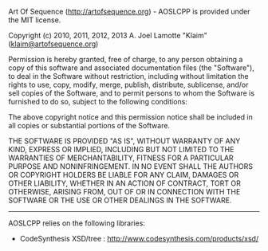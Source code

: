 Art Of Sequence (http://artofsequence.org) - AOSLCPP is provided under the MIT license.

Copyright (c) 2010, 2011, 2012, 2013 A. Joel Lamotte "Klaim" (klaim@artofsequence.org)

Permission is hereby granted, free of charge, to any person obtaining a copy of this software and associated documentation files (the "Software"), to deal in the Software without restriction, including without limitation the rights to use, copy, modify, merge, publish, distribute, sublicense, and/or sell copies of the Software, and to permit persons to whom the Software is furnished to do so, subject to the following conditions:

The above copyright notice and this permission notice shall be included in all copies or substantial portions of the Software.

THE SOFTWARE IS PROVIDED "AS IS", WITHOUT WARRANTY OF ANY KIND, EXPRESS OR IMPLIED, INCLUDING BUT NOT LIMITED TO THE WARRANTIES OF MERCHANTABILITY, FITNESS FOR A PARTICULAR PURPOSE AND NONINFRINGEMENT. IN NO EVENT SHALL THE AUTHORS OR COPYRIGHT HOLDERS BE LIABLE FOR ANY CLAIM, DAMAGES OR OTHER LIABILITY, WHETHER IN AN ACTION OF CONTRACT, TORT OR OTHERWISE, ARISING FROM, OUT OF OR IN CONNECTION WITH THE SOFTWARE OR THE USE OR OTHER DEALINGS IN THE SOFTWARE.

----

AOSLCPP relies on the following libraries:
 - CodeSynthesis XSD/tree : http://www.codesynthesis.com/products/xsd/



 
